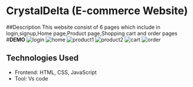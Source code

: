 # CrystalDelta (E-commerce Website)
##Description
This website consist of 6 pages which include in login,signup,Home page,Product page,Shopping cart and order pages
#**DEMO**
![login](https://github.com/sk052002/ecommerce/assets/110295144/323d3199-15ba-4a50-be41-48b4187b14cb)
![home](https://github.com/sk052002/ecommerce/assets/110295144/852e445e-194b-477a-b82b-494798519c31)
![product1](https://github.com/sk052002/ecommerce/assets/110295144/1baf6430-d5c9-4d9e-87ef-cf5967f4d94f)
![product2](https://github.com/sk052002/ecommerce/assets/110295144/69d5e335-09e5-4901-a180-ccb0b6f40820)
![cart](https://github.com/sk052002/ecommerce/assets/110295144/91b428c3-a09c-43ab-894c-67224e062c72)
![order](https://github.com/sk052002/ecommerce/assets/110295144/7d2ae016-7146-403a-a0af-2002bdc2a2cd)
## Technologies Used
- Frontend: HTML, CSS, JavaScript
- Tool: Vs code

